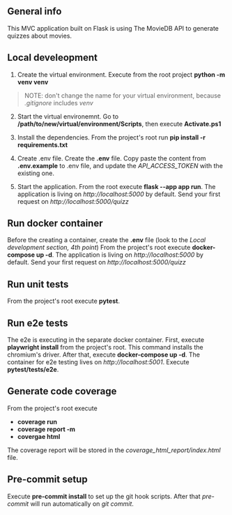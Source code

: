## General info
This MVC application built on Flask is using The MovieDB API to generate quizzes about movies.

## Local develeopment

1. Create the virtual environment.
Execute from the root project **python -m venv venv**

>NOTE: don't change the name for your virtual environment,
>because *.gitignore* includes *venv*

2. Start the virtual environemnt.
Go to **/path/to/new/virtual/environment/Scripts**,
then execute **Activate.ps1**

3. Install the dependencies.
From the project's root run **pip install -r requirements.txt**

4. Create .env file.
Create the **.env** file. Copy paste the content from **.env.example** to .env file, and update the *API_ACCESS_TOKEN* with the existing one.


5. Start the application.
From the root execute **flask --app app run**.
The application is living on *http://localhost:5000* by default.
Send your first request on *http://localhost:5000/quizz*

## Run docker container
Before the creating a container, create the **.env** file (look to the *Local development section, 4th point*)
From the project's root execute **docker-compose up -d**.
The application is living on *http://localhost:5000* by default.
Send your first request on *http://localhost:5000/quizz*

## Run unit tests
From the project's root execute **pytest**.

## Run e2e tests
The e2e is executing in the separate docker container.
First, execute **playwright install** from the project's root. This command installs the chromium's driver.
After that, execute **docker-compose up -d**.
The container for e2e testing lives on *http://localhost:5001*.
Execute **pytest/tests/e2e**.

## Generate code coverage
From the project's root execute

 - **coverage run**
 - **coverage report -m**
 - **covergae html**

The coverage report will be stored in the *coverage_html_report/index.html* file.

## Pre-commit setup
Execute **pre-commit install** to set up the git hook scripts.
After that *pre-commit* will run automatically on *git commit*.
